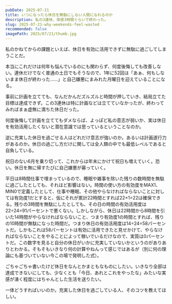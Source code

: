 ```yaml
---
pubDate: 2025-07-21
title: いつになったら休日を無駄にしない人間になれるのか
description: 私の3連休、体感3時間ぐらいで終わった。
slug: 2025-07-21-why-weekends-feel-wasted
recommended: false
imagePath: 2025/07/21/thumb.jpg
---
```


私のかねてからの課題といえば、休日を有効に活用できずに無駄に過ごしてしまうことだ。

本当にこれだけは何年も悩んでいるのにも関わらず、何度後悔しても改善しない。連休だけでなく普通の土日でもそうなので、1年に52回は「あぁ、何もしないまま休日が終わった……」と自己嫌悪にまみれた月曜日を迎えていることになる。

事前に計画を立てても、なんだかんだズルズルと時間が押していき、結局立てた目標は達成できず。この3連休は特に計画などは立てていなかったが、終わってみればまぁ虚無に満ちた休日だった。

何度後悔して計画を立ててもダメならば、よっぽど私の意志が弱いか、実は休日を有効活用したくないと潜在意識では思っているということなのか。

逆に充実した休日を過ごせる人はどれだけ意志が強いのか。あるいは計画遂行力があるのか。休日の過ごし方だけに関しては全人類の中でも最低レベルであると自負している。

祝日のない6月を乗り切って、これからは年末にかけて祝日も増えていく。恐い。休日を無に帰すたびに自己嫌悪が募っていく。

平日は8時間仕事で埋まっているので、睡眠や雑事を除いた残りの数時間を無駄に過ごしたとしても、それほど影響はない。時間の使い方の有効度をMAX1、MIN0で定義したとして、仕事や睡眠、その他やらなければならないことに対しては有効度1だとすると、仮にそれが累計22時間とすれば22×1=22は確保できる。残りの3時間を無駄にしたとしても、その日の時間の有効活用度は22÷24=91パーセントで悪くない。しかしながら、休日は22時間から8時間を引いた14時間がやらなければならないこと、つまり有効度1の時間とすれば、残りの10時間が無駄になった時間だ。つまり休日の有効活用度は14÷24=58パーセントだ。しかもこれは58パーセントは有効に活用できたと見せかけて、やらなければならないことをやることによって稼いでいるだけなので、実質は0パーセントだ。この数字を見ると自分の休日がいかに充実していないかというのがありありとわかる。そもそもいきなり何の計算やねんって感じではあるが（別に何の理論にも基づいていない今この場で発明した式）。

ごちゃごちゃ書いたけど休日をなんとかまともなものにしたい。いきなり全部は達成できないにしても、少なくとも「今日、あれとこれをやったな」みたいな実感が湧く程度にはちゃんとした生活を送りたい。

一体どうすればいいのか。充実した休日を過ごしている人、そのコツを教えてほしい。
